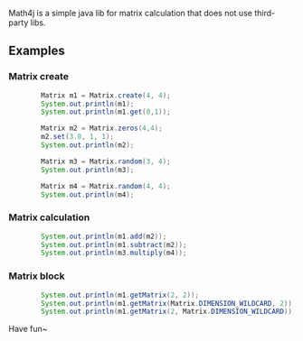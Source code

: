 Math4j is a simple java lib for matrix calculation that does not use third-party libs.

## Examples
### Matrix create
```java
        Matrix m1 = Matrix.create(4, 4);
        System.out.println(m1);
        System.out.println(m1.get(0,1));

        Matrix m2 = Matrix.zeros(4,4);
        m2.set(3.0, 1, 1);
        System.out.println(m2);

        Matrix m3 = Matrix.random(3, 4);
        System.out.println(m3);

        Matrix m4 = Matrix.random(4, 4);
        System.out.println(m4);
```
### Matrix calculation
```java
        System.out.println(m1.add(m2));
        System.out.println(m1.subtract(m2));
        System.out.println(m3.multiply(m4));
```

### Matrix block
```java
        System.out.println(m1.getMatrix(2, 2));
        System.out.println(m1.getMatrix(Matrix.DIMENSION_WILDCARD, 2)); // get the third cols
        System.out.println(m1.getMatrix(2, Matrix.DIMENSION_WILDCARD)); // get the third rows
```

Have fun~